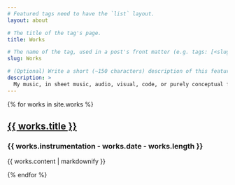 ```yaml
---
# Featured tags need to have the `list` layout.
layout: about

# The title of the tag's page.
title: Works

# The name of the tag, used in a post's front matter (e.g. tags: [<slug>]).
slug: Works

# (Optional) Write a short (~150 characters) description of this featured tag.
description: >
  My music, in sheet music, audio, visual, code, or purely conceptual forms. 
---
```


{% for works in site.works %}
  <a href="{{ works.url }}"><h2>{{ works.title }}</h2></a>
  <h3>{{ works.instrumentation - works.date - works.length }}</h3>
  <p>{{ works.content | markdownify }}</p>
{% endfor %}